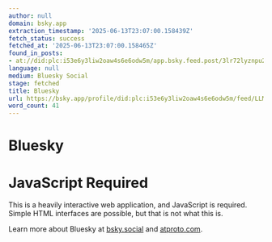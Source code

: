 ```yaml
---
author: null
domain: bsky.app
extraction_timestamp: '2025-06-13T23:07:00.158439Z'
fetch_status: success
fetched_at: '2025-06-13T23:07:00.158465Z'
found_in_posts:
- at://did:plc:i53e6y3liw2oaw4s6e6odw5m/app.bsky.feed.post/3lr72lyznpu2l
language: null
medium: Bluesky Social
stage: fetched
title: Bluesky
url: https://bsky.app/profile/did:plc:i53e6y3liw2oaw4s6e6odw5m/feed/LLMs
word_count: 41
---
```


# Bluesky

# JavaScript Required

This is a heavily interactive web application, and JavaScript is required. Simple HTML interfaces are possible, but that is not what this is.

Learn more about Bluesky at [bsky.social](https://bsky.social) and [atproto.com](https://atproto.com).